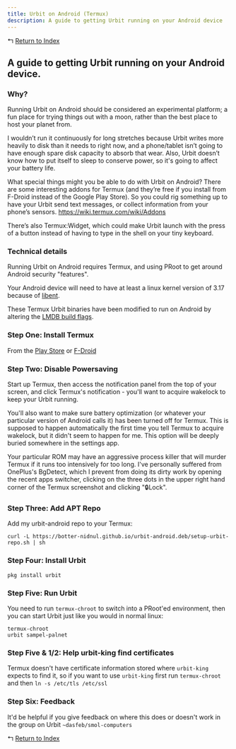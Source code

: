 ```yaml
---
title: Urbit on Android (Termux)
description: A guide to getting Urbit running on your Android device 
---
```


↰ [Return to Index](index.md)

## A guide to getting Urbit running on your Android device.

### Why?

Running Urbit on Android should be considered an experimental platform; a fun place for trying things out with a moon, rather than the best place to host your planet from.

I wouldn’t run it continuously for long stretches because Urbit writes more heavily to disk than it needs to right now, and a phone/tablet isn’t going to have enough spare disk capacity to absorb that wear. Also, Urbit doesn’t know how to put itself to sleep to conserve power, so it's going to affect your battery life.

What special things might you be able to do with Urbit on Android? There are some interesting addons for Termux (and they’re free if you install from F-Droid instead of the Google Play Store). So you could rig something up to have your Urbit send text messages, or collect information from your phone’s sensors. https://wiki.termux.com/wiki/Addons

There’s also Termux:Widget, which could make Urbit launch with the press of a button instead of having to type in the shell on your tiny keyboard.

### Technical details

Running Urbit on Android requires Termux, and using PRoot to get around Android security "features".

Your Android device will need to have at least a linux kernel version of 3.17 because of [libent](https://github.com/urbit/libent).

These Termux Urbit binaries have been modified to run on Android by altering the [LMDB build flags](https://github.com/botter-nidnul/urbit/commit/f5fd8cec3a71fec42e9584e943f2e00dde83d646).

### Step One: Install Termux

From the [Play Store](https://play.google.com/store/apps/details?id=com.termux) or
[F-Droid](https://f-droid.org/repository/browse/?fdid=com.termux)

### Step Two: Disable Powersaving

Start up Termux, then access the notification panel from the top of your screen, and click Termux's notification - you'll want to acquire wakelock to keep your Urbit running.

You'll also want to make sure battery optimization (or whatever your particular version of Android calls it) has been turned off for Termux. This is supposed to happen automatically the first time you tell Termux to acquire wakelock, but it didn't seem to happen for me. This option will be deeply buried somewhere in the settings app.

Your particular ROM may have an aggressive process killer that will murder Termux if it runs too intensively for too long. I've personally suffered from OnePlus's BgDetect, which I prevent from doing its dirty work by opening the recent apps switcher, clicking on the three dots in the upper right hand corner of the Termux screenshot and clicking "🔒Lock".

### Step Three: Add APT Repo

Add my urbit-android repo to your Termux:

`curl -L https://botter-nidnul.github.io/urbit-android.deb/setup-urbit-repo.sh | sh`

### Step Four: Install Urbit

`pkg install urbit`

### Step Five: Run Urbit

You need to run `termux-chroot` to switch into a PRoot'ed environment, then you can start Urbit just like you would in normal linux:

```
termux-chroot
urbit sampel-palnet
```

### Step Five & 1/2: Help urbit-king find certificates

Termux doesn't have certificate information stored where `urbit-king` expects to find it, so if you want to use `urbit-king` first run `termux-chroot` and then `ln -s /etc/tls /etc/ssl`

### Step Six: Feedback

It'd be helpful if you give feedback on where this does or doesn't work in the group on Urbit `~dasfeb/smol-computers`

↰ [Return to Index](index.md)
